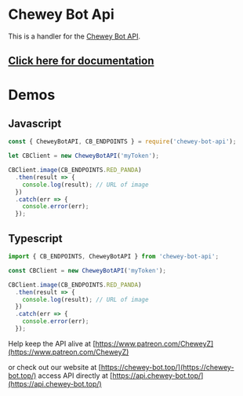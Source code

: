 # Chewey Bot Api

This is a handler for the [Chewey Bot API](https://api.chewey-bot.top/).


## [Click here for documentation](https://chewey-bot.github.io/chewey-bot-api/)

# Demos

## Javascript

```js
const { CheweyBotAPI, CB_ENDPOINTS } = require('chewey-bot-api');

let CBClient = new CheweyBotAPI('myToken');

CBClient.image(CB_ENDPOINTS.RED_PANDA)
  .then(result => {
    console.log(result); // URL of image
  })
  .catch(err => {
    console.error(err);
  });
```

## Typescript

```ts
import { CB_ENDPOINTS, CheweyBotAPI } from 'chewey-bot-api';

const CBClient = new CheweyBotAPI('myToken');

CBClient.image(CB_ENDPOINTS.RED_PANDA)
  .then(result => {
    console.log(result); // URL of image
  })
  .catch(err => {
    console.error(err);
  });
```

Help keep the API alive at [https://www.patreon.com/CheweyZ](https://www.patreon.com/CheweyZ)

or check out our website at [https://chewey-bot.top/](https://chewey-bot.top/)
access API directly at [https://api.chewey-bot.top/](https://api.chewey-bot.top/)